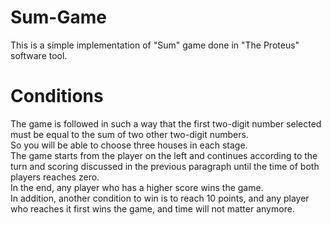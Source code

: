 # Sum-Game
This is a simple implementation of "Sum" game done in "The Proteus" software tool.

# Conditions
The game is followed in such a way that the first two-digit number selected must be equal to the sum of two other two-digit numbers. <br>
So you will be able to choose three houses in each stage. <br>
The game starts from the player on the left and continues according to the turn and scoring discussed in the previous paragraph until the time of both players reaches zero. <br>
In the end, any player who has a higher score wins the game. <br>
In addition, another condition to win is to reach 10 points, and any player who reaches it first wins the game, and time will not matter anymore. <br>
